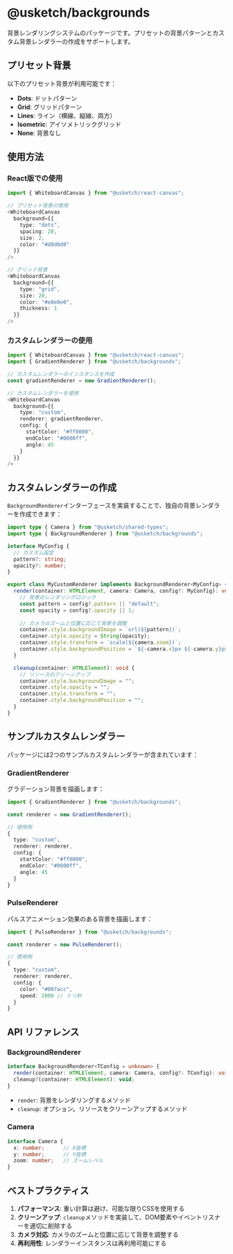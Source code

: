 # @usketch/backgrounds

背景レンダリングシステムのパッケージです。プリセットの背景パターンとカスタム背景レンダラーの作成をサポートします。

## プリセット背景

以下のプリセット背景が利用可能です：

- **Dots**: ドットパターン
- **Grid**: グリッドパターン  
- **Lines**: ライン（横線、縦線、両方）
- **Isometric**: アイソメトリックグリッド
- **None**: 背景なし

## 使用方法

### React版での使用

```typescript
import { WhiteboardCanvas } from "@usketch/react-canvas";

// プリセット背景の使用
<WhiteboardCanvas
  background={{
    type: "dots",
    spacing: 20,
    size: 2,
    color: "#d0d0d0"
  }}
/>

// グリッド背景
<WhiteboardCanvas
  background={{
    type: "grid",
    size: 20,
    color: "#e0e0e0",
    thickness: 1
  }}
/>
```

### カスタムレンダラーの使用

```typescript
import { WhiteboardCanvas } from "@usketch/react-canvas";
import { GradientRenderer } from "@usketch/backgrounds";

// カスタムレンダラーのインスタンスを作成
const gradientRenderer = new GradientRenderer();

// カスタムレンダラーを使用
<WhiteboardCanvas
  background={{
    type: "custom",
    renderer: gradientRenderer,
    config: {
      startColor: "#ff0000",
      endColor: "#0000ff",
      angle: 45
    }
  }}
/>
```

## カスタムレンダラーの作成

`BackgroundRenderer`インターフェースを実装することで、独自の背景レンダラーを作成できます：

```typescript
import type { Camera } from "@usketch/shared-types";
import type { BackgroundRenderer } from "@usketch/backgrounds";

interface MyConfig {
  // カスタム設定
  pattern?: string;
  opacity?: number;
}

export class MyCustomRenderer implements BackgroundRenderer<MyConfig> {
  render(container: HTMLElement, camera: Camera, config?: MyConfig): void {
    // 背景のレンダリングロジック
    const pattern = config?.pattern || "default";
    const opacity = config?.opacity || 1;
    
    // カメラのズームと位置に応じて背景を調整
    container.style.backgroundImage = `url(${pattern})`;
    container.style.opacity = String(opacity);
    container.style.transform = `scale(${camera.zoom})`;
    container.style.backgroundPosition = `${-camera.x}px ${-camera.y}px`;
  }

  cleanup(container: HTMLElement): void {
    // リソースのクリーンアップ
    container.style.backgroundImage = "";
    container.style.opacity = "";
    container.style.transform = "";
    container.style.backgroundPosition = "";
  }
}
```

## サンプルカスタムレンダラー

パッケージには2つのサンプルカスタムレンダラーが含まれています：

### GradientRenderer

グラデーション背景を描画します：

```typescript
import { GradientRenderer } from "@usketch/backgrounds";

const renderer = new GradientRenderer();

// 使用例
{
  type: "custom",
  renderer: renderer,
  config: {
    startColor: "#ff0000",
    endColor: "#0000ff",
    angle: 45
  }
}
```

### PulseRenderer

パルスアニメーション効果のある背景を描画します：

```typescript
import { PulseRenderer } from "@usketch/backgrounds";

const renderer = new PulseRenderer();

// 使用例
{
  type: "custom",
  renderer: renderer,
  config: {
    color: "#007acc",
    speed: 2000 // ミリ秒
  }
}
```

## API リファレンス

### BackgroundRenderer<TConfig>

```typescript
interface BackgroundRenderer<TConfig = unknown> {
  render(container: HTMLElement, camera: Camera, config?: TConfig): void;
  cleanup?(container: HTMLElement): void;
}
```

- `render`: 背景をレンダリングするメソッド
- `cleanup`: オプション。リソースをクリーンアップするメソッド

### Camera

```typescript
interface Camera {
  x: number;      // X座標
  y: number;      // Y座標  
  zoom: number;   // ズームレベル
}
```

## ベストプラクティス

1. **パフォーマンス**: 重い計算は避け、可能な限りCSSを使用する
2. **クリーンアップ**: `cleanup`メソッドを実装して、DOM要素やイベントリスナーを適切に削除する
3. **カメラ対応**: カメラのズームと位置に応じて背景を調整する
4. **再利用性**: レンダラーインスタンスは再利用可能にする